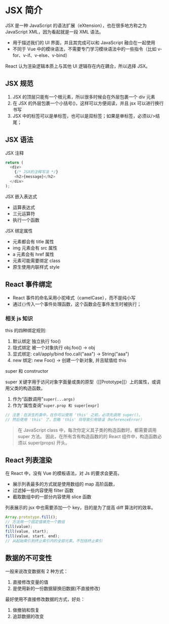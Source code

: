 # JSX 简介

JSX 是一种 JavaScript 的语法扩展（eXtension），也在很多地方称之为 JavaScript XML，因为看起就是一段 XML 语法。

- 用于描述我们的 UI 界面，并且其完成可以和 JavaScript 融合在一起使用
- 不同于 Vue 中的模块语法，不需要专门学习模块语法中的一些指令（比如 v-for、v-if、v-else、v-bind）

React 认为渲染逻辑本质上与其他 UI 逻辑存在内在耦合，所以选择 JSX。

## JSX 规范

1. JSX 的顶层只能有一个根元素，所以很多时候会在外层包裹一个 div 元素
2. 在 JSX 的外层包裹一个小括号()，这样可以方便阅读，并且 jsx 可以进行换行书写
3. JSX 中的标签可以是单标签，也可以是双标签；如果是单标签，必须以/>结尾；

## JSX 语法

JSX 注释

```js
return (
  <div>
    {/* JSX的注释写法 */}
    <h2>{message}</h2>
  </div>
);
```

JSX 嵌入表达式

- 运算表达式
- 三元运算符
- 执行一个函数

JSX 绑定属性

- 元素都会有 title 属性
- img 元素会有 src 属性
- a 元素会有 href 属性
- 元素可能需要绑定 class
- 原生使用内联样式 style

## React 事件绑定

- React 事件的命名采用小驼峰式（camelCase），而不是纯小写
- 通过`{}`传入一个事件处理函数，这个函数会在事件发生时被执行；

### 相关 js 知识

this 的四种绑定规则:

1. 默认绑定 独立执行 foo()
2. 隐式绑定 被一个对象执行 obj.foo() -> obj
3. 显式绑定: call/apply/bind foo.call("aaa") -> String("aaa")
4. new 绑定: new Foo() -> 创建一个新对象, 并且赋值给 this

super 和 constructor

super 关键字用于访问对象字面量或类的原型（[[Prototype]]）上的属性，或调用父类的构造函数。

1. 作为“函数调用”`super(...args)`
2. 作为“属性查询”`super.prop 和 super[expr]`

```js
// 注意：在派生的类中，在你可以使用 'this' 之前，必须先调用 super()。
// 然后使用 'this' 了，忽略 'this' 将导致引用错误（ReferenceError）
```

> 在 JavaScript class 中，每次你定义其子类的构造函数时，都需要调用 super 方法。
> 因此，在所有含有构造函数的的 React 组件中，构造函数必须以 super(props) 开头。

## React 列表渲染

在 React 中，没有 Vue 的模板语法，对 Js 的要求会更高，

- 展示列表最多的方式就是使用数组的 map 高阶函数，
- 过滤掉一些内容使用 filter 函数
- 截取数组中的一部分内容使用 slice 函数

列表展示的 jsx 中也需要添加一个 key，目的是为了提高 diff 算法时的效率。

```js
Array.prototype.fill();
// 方法用一个固定值填充一个数组
fill(value);
fill(value, start);
fill(value, start, end);
// 从起始索引到终止索引内的全部元素。不包括终止索引
```

## 数据的不可变性

一般来说改变数据有 2 种方式：

1. 直接修改变量的值
2. 是使用新的一份数据替换旧数据(不直接修改)

最好使用不直接修改数据的方式，好处：

1. 做撤销和恢复
2. 追踪数据的改变

